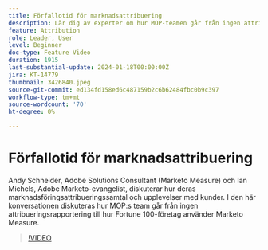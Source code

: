 ```yaml
---
title: Förfallotid för marknadsattribuering
description: Lär dig av experter om hur MOP-teamen går från ingen attribueringsrapportering till hur Fortune 100-företag använder Marketo Measure.
feature: Attribution
role: Leader, User
level: Beginner
doc-type: Feature Video
duration: 1915
last-substantial-update: 2024-01-18T00:00:00Z
jira: KT-14779
thumbnail: 3426840.jpeg
source-git-commit: ed134fd158ed6c487159b2c6b62484fbc0b9c397
workflow-type: tm+mt
source-wordcount: '70'
ht-degree: 0%

---
```



# Förfallotid för marknadsattribuering

Andy Schneider, Adobe Solutions Consultant (Marketo Measure) och Ian Michels, Adobe Marketo-evangelist, diskuterar hur deras marknadsföringsattribueringssamtal och upplevelser med kunder. I den här konversationen diskuteras hur MOP:s team går från ingen attribueringsrapportering till hur Fortune 100-företag använder Marketo Measure.

>[!VIDEO](https://video.tv.adobe.com/v/3426840/?learn=on)

